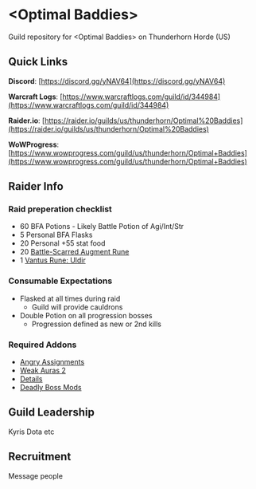 # &lt;Optimal Baddies&gt;
Guild repository for &lt;Optimal Baddies> on Thunderhorn Horde (US)

## Quick Links
**Discord**: [https://discord.gg/yNAV64](https://discord.gg/yNAV64)

**Warcraft Logs**: [https://www.warcraftlogs.com/guild/id/344984](https://www.warcraftlogs.com/guild/id/344984)

**Raider.io**: [https://raider.io/guilds/us/thunderhorn/Optimal%20Baddies](https://raider.io/guilds/us/thunderhorn/Optimal%20Baddies)

**WoWProgress**: [https://www.wowprogress.com/guild/us/thunderhorn/Optimal+Baddies](https://www.wowprogress.com/guild/us/thunderhorn/Optimal+Baddies)

## Raider Info

### Raid preperation checklist
* 60 BFA Potions - Likely Battle Potion of Agi/Int/Str
* 5 Personal BFA Flasks
* 20 Personal +55 stat food
* 20 [Battle-Scarred Augment Rune](https://www.wowhead.com/item=160053/battle-scarred-augment-rune)
* 1 [Vantus Rune: Uldir](https://www.wowhead.com/item=153673/vantus-rune-uldir)

### Consumable Expectations
* Flasked at all times during raid
	* Guild will provide cauldrons
* Double Potion on all progression bosses
	* Progression defined as new or 2nd kills

### Required Addons
* [Angry Assignments](https://www.curseforge.com/wow/addons/angry-assignments)
* [Weak Auras 2](https://www.curseforge.com/wow/addons/weakauras-2)
* [Details](https://www.curseforge.com/wow/addons/details)
* [Deadly Boss Mods](https://www.curseforge.com/wow/addons/deadly-boss-mods)

## Guild Leadership
Kyris
Dota
etc

## Recruitment
Message people
